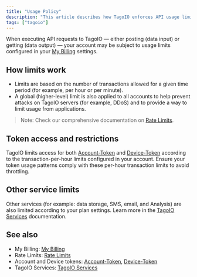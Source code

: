 ```yaml
---
title: "Usage Policy"
description: "This article describes how TagoIO enforces API usage limits, how transaction rate limits apply to accounts and tokens, and where to find related documentation and plan-based service limits."
tags: ["tagoio"]
---
```


When executing API requests to TagoIO — either posting (data input) or getting (data output) — your account may be subject to usage limits configured in your [My Billing](link-to-my-billing) settings.

## How limits work
- Limits are based on the number of transactions allowed for a given time period (for example, per hour or per minute).
- A global (higher-level) limit is also applied to all accounts to help prevent attacks on TagoIO servers (for example, DDoS) and to provide a way to limit usage from applications.

> Note: Check our comprehensive documentation on [Rate Limits](link-to-rate-limits).

## Token access and restrictions
TagoIO limits access for both [Account-Token](link-to-account-token) and [Device-Token](link-to-device-token) according to the transaction-per-hour limits configured in your account. Ensure your token usage patterns comply with these per-hour transaction limits to avoid throttling.

## Other service limits
Other services (for example: data storage, SMS, email, and Analysis) are also limited according to your plan settings. Learn more in the [TagoIO Services](link-to-tagoio-services) documentation.

## See also
- My Billing: [My Billing](link-to-my-billing)  
- Rate Limits: [Rate Limits](link-to-rate-limits)  
- Account and Device tokens: [Account-Token](link-to-account-token), [Device-Token](link-to-device-token)  
- TagoIO Services: [TagoIO Services](link-to-tagoio-services)